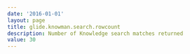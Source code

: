 ```yaml
---
date: '2016-01-01'
layout: page
title: glide.knowman.search.rowcount
description: Number of Knowledge search matches returned
value: 30
---
```

